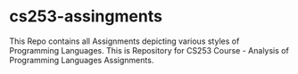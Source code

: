 # cs253-assingments
This Repo contains all Assignments depicting various styles of Programming Languages. This is Repository for CS253 Course - Analysis of Programming Languages Assignments. 
